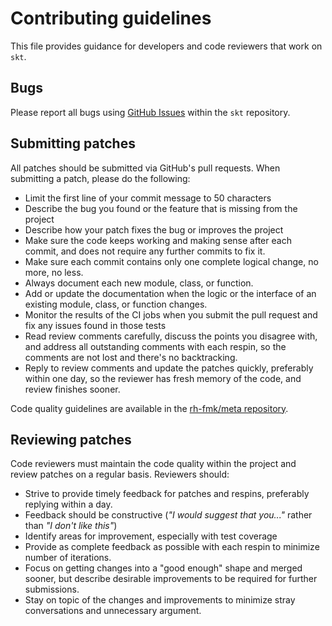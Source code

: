 # Contributing guidelines

This file provides guidance for developers and code reviewers that work on
`skt`.

## Bugs

Please report all bugs using [GitHub
Issues](https://github.com/RH-FMK/skt/issues/new) within the `skt`
repository.

## Submitting patches

All patches should be submitted via GitHub's pull requests. When submitting
a patch, please do the following:

* Limit the first line of your commit message to 50 characters
* Describe the bug you found or the feature that is missing from the project
* Describe how your patch fixes the bug or improves the project
* Make sure the code keeps working and making sense after each commit, and
  does not require any further commits to fix it.
* Make sure each commit contains only one complete logical change, no more, no
  less.
* Always document each new module, class, or function.
* Add or update the documentation when the logic or the interface of an
  existing module, class, or function changes.
* Monitor the results of the CI jobs when you submit the pull request and fix
  any issues found in those tests
* Read review comments carefully, discuss the points you disagree with,
  and address all outstanding comments with each respin, so the comments are
  not lost and there's no backtracking.
* Reply to review comments and update the patches quickly, preferably within
  one day, so the reviewer has fresh memory of the code, and review finishes
  sooner.

Code quality guidelines are available in the
[rh-fmk/meta repository](https://github.com/RH-FMK/meta/blob/master/CODING.md).

## Reviewing patches

Code reviewers must maintain the code quality within the project and review
patches on a regular basis. Reviewers should:

* Strive to provide timely feedback for patches and respins, preferably
  replying within a day.
* Feedback should be constructive (*"I would suggest that you..."* rather
  than *"I don't like this"*)
* Identify areas for improvement, especially with test coverage
* Provide as complete feedback as possible with each respin to minimize
  number of iterations.
* Focus on getting changes into a "good enough" shape and merged sooner, but
  describe desirable improvements to be required for further submissions.
* Stay on topic of the changes and improvements to minimize stray
  conversations and unnecessary argument.
